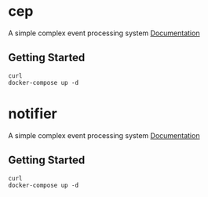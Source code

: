 # cep
A simple complex event processing system
[Documentation](https://www.codefactor.io/repository/github/3beca/cep)

## Getting Started

```
curl 
docker-compose up -d 
```

# notifier
A simple complex event processing system
[Documentation](https://www.codefactor.io/repository/github/3beca/cep)

## Getting Started

```
curl 
docker-compose up -d 
```
